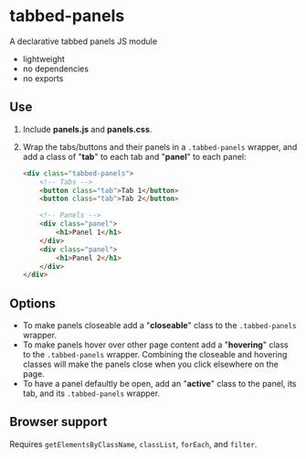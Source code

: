 tabbed-panels
=============

A declarative tabbed panels JS module

 - lightweight
 - no dependencies
 - no exports

## Use

1. Include **panels.js** and **panels.css**.

2. Wrap the tabs/buttons and their panels in a `.tabbed-panels` wrapper, and add a class of "**tab**" to each tab and "**panel**" to each panel:

    ```html
    <div class="tabbed-panels">
        <!-- Tabs -->
        <button class="tab">Tab 1</button>
        <button class="tab">Tab 2</button>

        <!-- Panels -->
        <div class="panel">
            <h1>Panel 1</h1>
        </div>
        <div class="panel">
            <h1>Panel 2</h1>
        </div>
    </div>
    ```

## Options

 - To make panels closeable add a "**closeable**" class to the `.tabbed-panels` wrapper.
 - To make panels hover over other page content add a "**hovering**" class to the `.tabbed-panels` wrapper. Combining the closeable and hovering classes will make the panels close when you click elsewhere on the page.
 - To have a panel defaultly be open, add an "**active**" class to the panel, its tab, and its `.tabbed-panels` wrapper.

## Browser support
Requires `getElementsByClassName`, `classList`, `forEach`, and `filter`.
